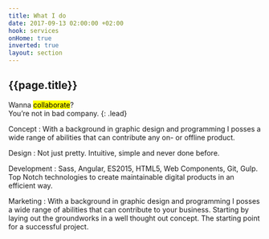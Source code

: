 ```yaml
---
title: What I do
date: 2017-09-13 02:00:00 +02:00
hook: services
onHome: true
inverted: true
layout: section
---
```


## {{page.title}}

Wanna <mark>collaborate</mark>?<br> You’re not in bad company.
{: .lead}

Concept
: With a background in graphic design and programming I posses a wide range of abilities that can contribute any on- or offline product.

Design
: Not just pretty. Intuitive, simple and never done before.

Development
: Sass, Angular, ES2015, HTML5, Web Components, Git, Gulp. Top Notch technologies to create maintainable digital products in an efficient way.

Marketing
: With a background in graphic design and programming I posses a wide range of abilities that can contribute to your business. Starting by laying out the groundworks in a well thought out concept. The starting point for a successful project.
